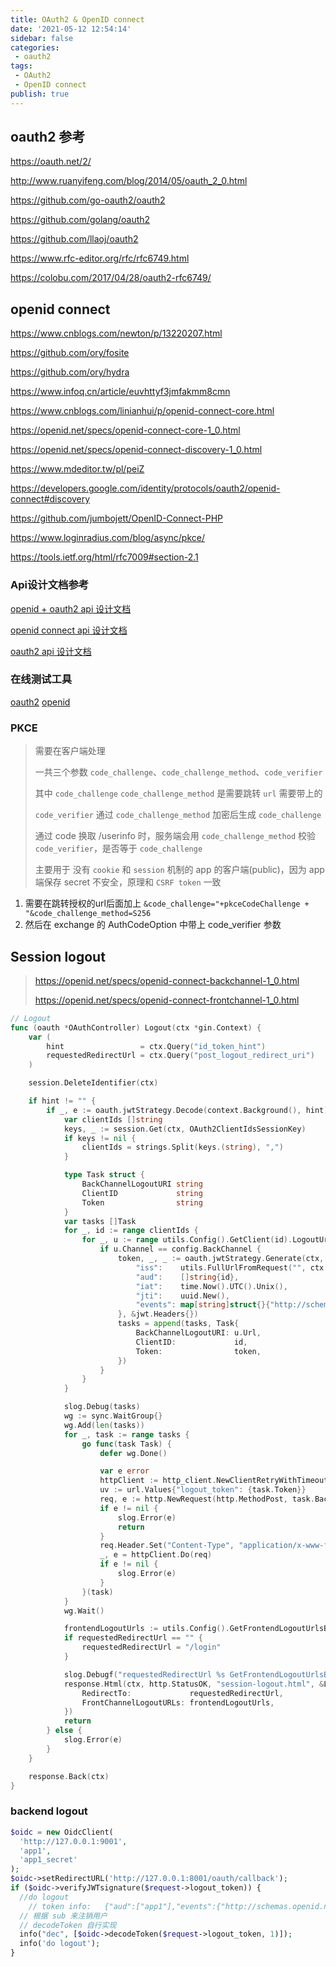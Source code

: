 ```yaml
---
title: OAuth2 & OpenID connect
date: '2021-05-12 12:54:14'
sidebar: false
categories:
 - oauth2
tags:
 - OAuth2
 - OpenID connect
publish: true
---
```


## oauth2 参考

https://oauth.net/2/

http://www.ruanyifeng.com/blog/2014/05/oauth_2_0.html

https://github.com/go-oauth2/oauth2

https://github.com/golang/oauth2

https://github.com/llaoj/oauth2

https://www.rfc-editor.org/rfc/rfc6749.html

https://colobu.com/2017/04/28/oauth2-rfc6749/



## openid connect

https://www.cnblogs.com/newton/p/13220207.html

https://github.com/ory/fosite

https://github.com/ory/hydra

https://www.infoq.cn/article/euvhttyf3jmfakmm8cmn

https://www.cnblogs.com/linianhui/p/openid-connect-core.html

https://openid.net/specs/openid-connect-core-1_0.html

https://openid.net/specs/openid-connect-discovery-1_0.html

https://www.mdeditor.tw/pl/peiZ

https://developers.google.com/identity/protocols/oauth2/openid-connect#discovery

https://github.com/jumbojett/OpenID-Connect-PHP

https://www.loginradius.com/blog/async/pkce/



https://tools.ietf.org/html/rfc7009#section-2.1



### Api设计文档参考



[openid + oauth2 api 设计文档](https://developer.okta.com/docs/reference/api/oidc/)

[openid connect api 设计文档](https://openid.net/specs/openid-connect-core-1_0.html)

[oauth2 api 设计文档](https://colobu.com/2017/04/28/oauth2-rfc6749/)



### 在线测试工具

[oauth2](https://oauthdebugger.com/)
[openid](https://oidcdebugger.com/)



### PKCE


> 需要在客户端处理
>
> 一共三个参数 `code_challenge`、`code_challenge_method`、`code_verifier`
> 
> 其中 `code_challenge` `code_challenge_method` 是需要跳转 `url` 需要带上的
>
> `code_verifier` 通过 `code_challenge_method` 加密后生成 `code_challenge`
>
> 通过  code 换取 /userinfo 时，服务端会用 `code_challenge_method` 校验 `code_verifier`，是否等于 `code_challenge` 
>
> 主要用于 没有 `cookie` 和 `session` 机制的 app 的客户端(public)，因为 app 端保存 secret 不安全，原理和 `CSRF token` 一致

1. 需要在跳转授权的url后面加上 `&code_challenge="+pkceCodeChallenge + "&code_challenge_method=S256`
2. 然后在 exchange 的 AuthCodeOption 中带上 code_verifier 参数


## Session logout

> https://openid.net/specs/openid-connect-backchannel-1_0.html
>
> https://openid.net/specs/openid-connect-frontchannel-1_0.html



```go
// Logout
func (oauth *OAuthController) Logout(ctx *gin.Context) {
	var (
		hint                 = ctx.Query("id_token_hint")
		requestedRedirectUrl = ctx.Query("post_logout_redirect_uri")
	)

	session.DeleteIdentifier(ctx)

	if hint != "" {
		if _, e := oauth.jwtStrategy.Decode(context.Background(), hint); e == nil {
			var clientIds []string
			keys, _ := session.Get(ctx, OAuth2ClientIdsSessionKey)
			if keys != nil {
				clientIds = strings.Split(keys.(string), ",")
			}

			type Task struct {
				BackChannelLogoutURI string
				ClientID             string
				Token                string
			}
			var tasks []Task
			for _, id := range clientIds {
				for _, u := range utils.Config().GetClient(id).LogoutUrls {
					if u.Channel == config.BackChannel {
						token, _, _ := oauth.jwtStrategy.Generate(ctx, jwt2.MapClaims{
							"iss":    utils.FullUrlFromRequest("", ctx.Request),
							"aud":    []string{id},
							"iat":    time.Now().UTC().Unix(),
							"jti":    uuid.New(),
							"events": map[string]struct{}{"http://schemas.openid.net/event/backchannel-logout": {}},
						}, &jwt.Headers{})
						tasks = append(tasks, Task{
							BackChannelLogoutURI: u.Url,
							ClientID:             id,
							Token:                token,
						})
					}
				}
			}

			slog.Debug(tasks)
			wg := sync.WaitGroup{}
			wg.Add(len(tasks))
			for _, task := range tasks {
				go func(task Task) {
					defer wg.Done()

					var e error
					httpClient := http_client.NewClientRetryWithTimeout(2 * time.Second)
					uv := url.Values{"logout_token": {task.Token}}
					req, e := http.NewRequest(http.MethodPost, task.BackChannelLogoutURI, strings.NewReader(uv.Encode()))
					if e != nil {
						slog.Error(e)
						return
					}
					req.Header.Set("Content-Type", "application/x-www-form-urlencoded")
					_, e = httpClient.Do(req)
					if e != nil {
						slog.Error(e)
					}
				}(task)
			}
			wg.Wait()

			frontendLogoutUrls := utils.Config().GetFrontendLogoutUrlsByClientIDs(clientIds...)
			if requestedRedirectUrl == "" {
				requestedRedirectUrl = "/login"
			}

			slog.Debugf("requestedRedirectUrl %s GetFrontendLogoutUrlsByClientIDs %v frontendLogoutUrls %v", requestedRedirectUrl, clientIds, frontendLogoutUrls)
			response.Html(ctx, http.StatusOK, "session-logout.html", &LogoutResult{
				RedirectTo:             requestedRedirectUrl,
				FrontChannelLogoutURLs: frontendLogoutUrls,
			})
			return
		} else {
			slog.Error(e)
		}
	}

	response.Back(ctx)
}
```



### backend logout

```php
$oidc = new OidcClient(
  'http://127.0.0.1:9001',
  'app1',
  'app1_secret'
);
$oidc->setRedirectURL('http://127.0.0.1:8001/oauth/callback');
if ($oidc->verifyJWTsignature($request->logout_token)) {
  //do logout
	// token info:   {"aud":["app1"],"events":{"http://schemas.openid.net/event/backchannel-logout":[]},"iat":1618995375,"iss":"http://127.0.0.1:9001","jti":"70687f04-80f0-4c49-8a64-34b58f42bfdf","sub":"唯一标识符"}}
  // 根据 sub 来注销用户
  // decodeToken 自行实现
  info("dec", [$oidc->decodeToken($request->logout_token, 1)]);
  info('do logout');
}
```


